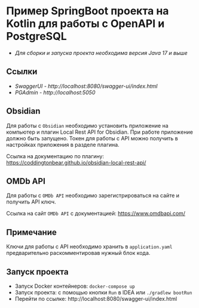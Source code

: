 # Пример SpringBoot проекта на Kotlin для работы с OpenAPI и PostgreSQL

- *Для сборки и запуска проекта необходима версия Java 17 и выше*

## Ссылки
- *SwaggerUI - http://localhost:8080/swagger-ui/index.html*
- *PGAdmin - http://localhost:5050*

## Obsidian
Для работы с `Obsidian` необходимо установить приложение на компьютер и плагин Local Rest API for Obsidian. 
При работе приложение должно быть запущено. Токен для работы с API можно получить в настройках приложения в разделе плагина. 

Ссылка на документацию по плагину:
https://coddingtonbear.github.io/obsidian-local-rest-api/

## OMDb API
Для работы с `OMDb API` необходимо зарегистрироваться на сайте и получить API ключ.

Ссылка на сайт `OMDb API` с документацией: https://www.omdbapi.com/

## Примечание 
Ключи для работы с API необходимо хранить в `application.yaml` предварительно раскомментировав нужный блок кода.

## Запуск проекта
- Запуск Docker контейнеров: `docker-compose up`
- Запуск проекта: с помощью кнопки `Run` в IDEA или `./gradlew bootRun`
- Перейти по ссылке: http://localhost:8080/swagger-ui/index.html